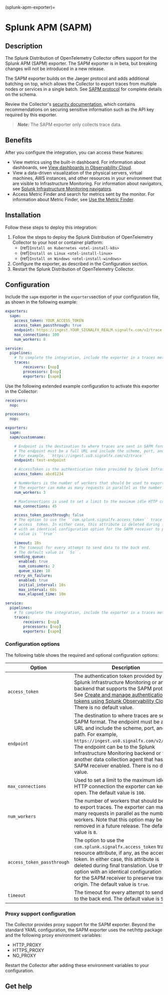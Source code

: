 (splunk-apm-exporter)=

# Splunk APM (SAPM) 

<meta name="Description" content="Documentation on the Splunk APM (SAPM) exporter">

## Description 
The Splunk Distribution of OpenTelemetry Collector offers support for the Splunk APM (SAPM) exporter. The SAPM exporter is in beta, but breaking changes will not be introduced in a new release.

The SAPM exporter builds on the Jaeger protocol and adds additional batching on top, which allows the Collector to export traces from multiple nodes or services in a single batch. See [SAPM protocol](https://github.com/signalfx/sapm-proto/) for complete details on the schema.

Review the Collector's [security documentation](https://docs.splunk.com/Observability/gdi/opentelemetry/security.html), which contains recommendations on securing sensitive information such as the API key required by this exporter.

> _**Note:**_ The SAPM exporter only collects trace data.

## Benefits

After you configure the integration, you can access these features:

- View metrics using the built-in dashboard. For information about dashboards, see [View dashboards in Observability Cloud](https://docs.splunk.com/Observability/data-visualization/dashboards/view-dashboards.html#nav-View-dashboards).
- View a data-driven visualization of the physical servers, virtual machines, AWS instances, and other resources in your environment that are visible to Infrastructure Monitoring. For information about navigators, see [Splunk Infrastructure Monitoring navigators](https://docs.splunk.com/Observability/infrastructure/navigators/navigators.html#nav-Splunk-Infrastructure-Monitoring-navigators).
- Access Metric Finder and search for metrics sent by the monitor. For information about Metric Finder, see [Use the Metric Finder](https://docs.splunk.com/Observability/metrics-and-metadata/metrics-finder-metadata-catalog.html#use-the-metric-finder).

## Installation

Follow these steps to deploy this integration:  

1. Follow the steps to deploy the Splunk Distribution of OpenTelemetry Collector to your host or container platform:
   - {ref}`Install on Kubernetes <otel-install-k8s>`
   - {ref}`Install on Linux <otel-install-linux>`
   - {ref}`Install on Windows <otel-install-windows>`
2. Configure the exporter, as described in the Configuration section.
3. Restart the Splunk Distribution of OpenTelemetry Collector.

## Configuration

Include the `sapm` exporter in the ``exporters``section of your configuration file, as shown in the following example:

```yaml
exporters:
  sapm:
    access_token: YOUR_ACCESS_TOKEN
    access_token_passthrough: true
    endpoint: https://ingest.YOUR_SIGNALFX_REALM.signalfx.com/v2/trace
    max_connections: 100
    num_workers: 8

service:
  pipelines:
    # To complete the integration, include the exporter in a traces metrics pipeline. 
    traces:
        receivers: [nop]
        processors: [nop]
        exporters: [sapm]
```    

Use the following extended example configuration to activate this exporter in the Collector:

```yaml
receivers:
  nop:

processors:
  nop:

exporters:
  sapm:
  sapm/customname:

    # Endpoint is the destination to where traces are sent in SAPM format.
    # The endpoint must be a full URL and include the scheme, port, and path. 
    # For example, ``https://ingest.us0.signalfx.com/v2/trace``
    endpoint: test-endpoint

    # AccessToken is the authentication token provided by Splunk Infrastructure Monitoring.
    access_token: abcd1234

    # NumWorkers is the number of workers that should be used to export traces.
    # The exporter can make as many requests in parallel as the number of workers.
    num_workers: 3

    # MaxConnections is used to set a limit to the maximum idle HTTP connection the exporter can keep open.
    max_connections: 45

    access_token_passthrough: false
    # The option to use the ``com.splunk.signalfx.access_token`` trace resource attribute, if any, as the 
    # access  token. In either case, this attribute is deleted during final translation. Use this option 
    # with an identical configuration option for the SAPM receiver to preserve trace origin. The default 
    # value is ``true``

    timeout: 10s
    # The timeout for every attempt to send data to the back end.
    # The default value is ``5s``.
    sending_queue:
      enabled: true
      num_consumers: 2
      queue_size: 10
    retry_on_failure:
      enabled: true
      initial_interval: 10s
      max_interval: 60s
      max_elapsed_time: 10m

service:
  pipelines:
    # To complete the integration, include the exporter in a traces metrics pipeline. 
    traces:
        receivers: [nop]
        processors: [nop]
        exporters: [sapm]
```

### Configuration options

The following table shows the required and optional configuration options:

| Option | Description | Required |
|---|---|---|
| ``access_token`` | The authentication token provided by Splunk Infrastructure Monitoring or another backend that supports the SAPM protocol. See [Create and manage authentication tokens using Splunk Observability Cloud](https://docs.splunk.com/Observability/admin/authentication-tokens/tokens.html). There is no default value. | Yes |
| ``endpoint`` | The destination to where traces are sent in SAPM format. The endpoint must be a full URL and include the scheme, port, and path. For example, ``https://ingest.us0.signalfx.com/v2/trace``. The endpoint can be to the Splunk Infrastructure Monitoring backend or to another data collection agent that has the SAPM receiver enabled. There is no default value. | Yes |
| ``max_connections`` | Used to set a limit to the maximum idle HTTP connection the exporter can keep open. The default value is ``100``. | No |
| ``num_workers`` | The number of workers that should be used to export traces. The exporter can make as many requests in parallel as the number of workers. Note that this option may be removed in a future release. The default value is ``8``. | No |
| ``access_token_passthrough`` | The option to use the ``com.splunk.signalfx.access_token`` trace resource attribute, if any, as the access token. In either case, this attribute is deleted during final translation. Use this option with an identical configuration option for the SAPM receiver to preserve trace origin. The default value is ``true``. | No |
| ``timeout`` | The timeout for every attempt to send data to the back end. The default value is ``5s``. | No |

### Proxy support configuration

The Collector provides proxy support for the SAPM exporter. Beyond the standard YAML configuration, the SAPM exporter uses the net/http package and the following proxy environment variables:

- HTTP_PROXY
- HTTPS_PROXY
- NO_PROXY

Restart the Collector after adding these environment variables to your configuration. 

## Get help

```{include} /_includes/troubleshooting.md
```
